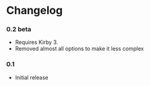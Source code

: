 # Changelog

### 0.2 beta

- Requires Kirby 3.
- Removed almost all options to make it less complex

### 0.1

- Initial release